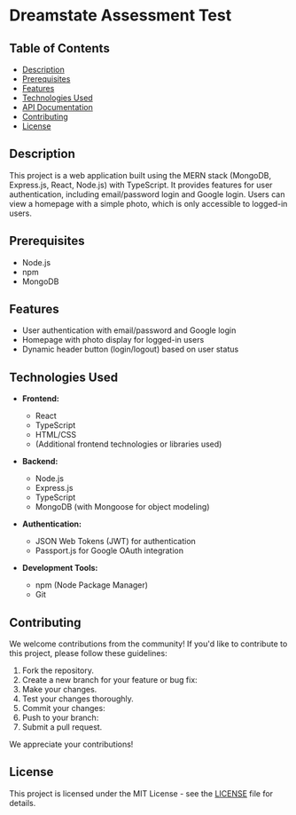 # Dreamstate Assessment Test

## Table of Contents

- [Description](#description)
- [Prerequisites](#prerequisites)
- [Features](#features)
- [Technologies Used](#technologies-used)
- [API Documentation](#api-documentation)
- [Contributing](#contributing)
- [License](#license)

## Description

This project is a web application built using the MERN stack (MongoDB, Express.js, React, Node.js) with TypeScript. It provides features for user authentication, including email/password login and Google login. Users can view a homepage with a simple photo, which is only accessible to logged-in users.

## Prerequisites

- Node.js
- npm
- MongoDB

## Features

- User authentication with email/password and Google login
- Homepage with photo display for logged-in users
- Dynamic header button (login/logout) based on user status

## Technologies Used

- **Frontend:**
  - React
  - TypeScript
  - HTML/CSS
  - (Additional frontend technologies or libraries used)
  
- **Backend:**
  - Node.js
  - Express.js
  - TypeScript
  - MongoDB (with Mongoose for object modeling)
  
- **Authentication:**
  - JSON Web Tokens (JWT) for authentication
  - Passport.js for Google OAuth integration
  
- **Development Tools:**
  - npm (Node Package Manager)
  - Git

## Contributing

We welcome contributions from the community! If you'd like to contribute to this project, please follow these guidelines:

1. Fork the repository.
2. Create a new branch for your feature or bug fix:
3. Make your changes.
4. Test your changes thoroughly.
5. Commit your changes:
6. Push to your branch:
7. Submit a pull request.

We appreciate your contributions!

## License

This project is licensed under the MIT License - see the [LICENSE](LICENSE) file for details.
